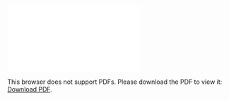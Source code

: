 <object data="/resources/pdf/Research Project Proposal.pdf" type="application/pdf" width="700px" height="700px">
  <embed src="/resources/pdf/Research Project Proposal.pdf">
    <p>This browser does not support PDFs. Please download the PDF to view it: <a href="/resources/pdf/Research Project Proposal.pdf">Download PDF</a>.</p>
  </embed>
</object>